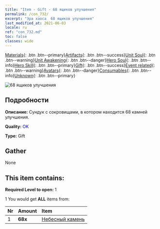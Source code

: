 ```yaml
---
title: "Item - Gift - 68 ящиков улучшения"
permalink: /con_732/
excerpt: "Эра хаоса  68 ящиков улучшения"
last_modified_at: 2021-06-03
locale: ru
ref: "con_732.md"
toc: false
classes: wide
---
```

 [Materials](/ItemsRU/){: .btn .btn--primary}[Artifacts](/ItemsRU/Artifacts/){: .btn .btn--success}[Unit Soul](/ItemsRU/UnitSoul/){: .btn .btn--warning}[Unit Awakening](/ItemsRU/UnitAwakening/){: .btn .btn--danger}[Hero Soul](/ItemsRU/HeroSoul/){: .btn .btn--info}[Hero Skill](/ItemsRU/HeroSkill/){: .btn .btn--primary}[Gift](/ItemsRU/Gift/){: .btn .btn--success}[Event related](/ItemsRU/Events/){: .btn .btn--warning}[Avatars](/ItemsRU/Avatars/){: .btn .btn--danger}[Consumables](/ItemsRU/Consumables/){: .btn .btn--info}[Unknown](/ItemsRU/Unknown/){: .btn .btn--primary}

 ![68 ящиков улучшения](/images/t/i_tool_30262.png)

## Подробности
 **Описание:** Сундук с сокровищами, в котором находится 68 камней улучшения.

 **Quality:** <span style="color: #0000CD">OK</span>

 **Type:** Gift

## Gather

  None

## This item contains:

 **Required Level to open:** 1

 1 You would get **ALL** items  from:

  | Nr | Amount |     Item    |
  |:---|:-------|:------------|
  | 1 |  **68x** | [Небесный камень](/ItemsRU/art_188/) |  | 
